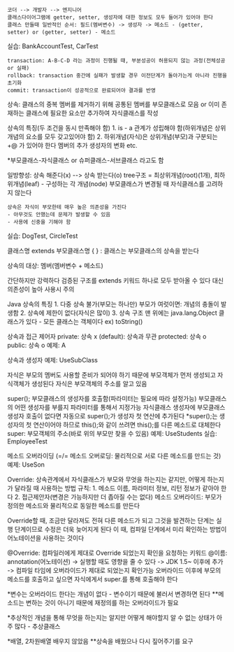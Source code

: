
	코더 --> 개발자 --> 엔지니어
	클래스다이어그램에 getter, setter, 생성자에 대한 정보도 모두 들어가 있어야 한다
	클래스 만들때 일반적인 순서: 필드(멤버변수) -> 생성자 -> 메소드 - (getter, setter) or (getter, setter) - 메소드

실습: BankAccountTest, CarTest


	transaction: A-B-C-D 라는 과정이 진행될 때, 부분성공이 허용되지 않는 과정(전체성공 or 실패)
	rollback: transaction 중간에 실패가 발생할 경우 이전단계가 돌아가는게 아니라 진행을 초기화
	commit: transaction이 성공적으로 완료되어야 결과를 반영

상속: 클래스의 중복 멤버를 제거하기 위해 공통된 멤버를 부모클래스로 모음
or 이미 존재하는 클래스에 필요한 요소만 추가하여 자식클래스를 작성

상속의 특징(두 조건을 동시 만족해야 함)
	1. is - a 관계가 성립해야 함(하위개념은 상위개념의 요소를 모두 갖고있어야 함)
	2. 하위개념(자식)은 상위개념(부모)과 구분되는 +@ 가 있어야 한다
		멤버의 추가
		생성자의 변화
		etc.

*부모클래스-자식클래스 or 슈퍼클래스-서브클래스 라고도 함

일방향성: 상속 해준다(x) --> 상속 받는다(o)
	tree구조 = 최상위개념(root)(1개), 최하위개념(leaf) - 구성하는 각 개념(node)
	부모클래스가 변경될 때 자식클래스를 고려하지 않는다

	상속은 자식이 부모한테 매우 높은 의존성을 가진다
	- 아무것도 안했는데 문제가 발생할 수 있음
	- 사용에 신중을 기해야 함

실습: DogTest, CircleTest

클래스명 extends 부모클래스명 { } : 클래스는 부모클래스의 상속을 받는다

상속의 대상: 멤버(멤버변수 + 메소드)

간단하지만 강력하다
검증된 구조를 extends 키워드 하나로 모두 받아올 수 있다
대신 의존성이 높아 사용시 주의

Java 상속의 특징
	1. 다중 상속 불가(부모는 하나만)
		부모가 여럿이면: 개념의 충돌이 발생함
	2. 상속에 제한이 없다(자식은 많이)
	3. 상속 구조 맨 위에는 java.lang.Object 클래스가 있다 - 모든 클래스는 객체이다
		ex) toString()

상속과 접근 제어자
	private: 상속 x
	(default): 상속과 무관
	protected: 상속 o
	public: 상속 o
예제: A

상속과 생성자
예제: UseSubClass

자식은 부모의 멤버도 사용할 준비가 되어야 하기 때문에 부모객체가 먼저 생성되고 자식객체가 생성된다
자식은 부모객체의 주소를 알고 있음

super(); 부모클래스의 생성자를 호출함(파라미터는 필요에 따라 설정가능)
	부모클래스의 어떤 생성자를 부를지 파라미터를 통해서 지정가능
	자식클래스 생성자에 부모클래스 생성자 호출이 없다면 자동으로 super();가 생성자 첫 연산에 추가된다
		*super();는 생성자의 첫 연산이어야 하므로 this();와 같이 쓰려면 this();를 다른 메소드로 대체한다
super: 부모객체의 주소(바로 위의 부모만 찾을 수 있음)
예제: UseStudents
실습: EmployeeTest

메소드 오버라이딩 (=/= 메소드 오버로딩: 물리적으로 서로 다른 메소드를 만드는 것)
예제: UseSon

Override: 상속관계에서 자식클래스가 부모와 무엇을 하는지는 같지만, 어떻게 하는지가 달라질 때 사용하는 방법
	규칙:
	1. 메소드 이름, 파라미터 정보, 리턴 정보가 같아야 한다
	2. 접근제안자(변경은 가능하지만 더 좁아질 수는 없다)
메소드 오버라이드: 부모가 정의한 메소드와 물리적으로 동일한 메소드를 만든다

Override할 때, 조금만 달라져도 전혀 다른 메소드가 되고 그것을 발견하는 단계는 실행 단계이므로 수정은 더욱 늦어지게 된다
이 때, 컴파일 단계에서 미리 확인하는 방법이 어노테이션을 사용하는 것이다

@Override: 컴파일러에게 제대로 Override 되었는지 확인을 요청하는 키워드
@이름: annotation(어노테이션)
	-> 실행할 때도 영향을 줄 수 있다
	-> JDK 1.5~ 이후에 추가
	-> 컴파일 타임에 오버라이드가 제대로 되었는지 확인가능
오버라이드 이후에 부모의 메소드를 호출하고 싶으면 자식에게서 super.를 통해 호출해야 한다

*변수는 오버라이드 한다는 개념이 없다 - 변수이기 때문에 불러서 변경하면 된다
**메소드는 변하는 것이 아니기 때문에 재정의를 하는 오버라이드가 필요

*추상적인 개념을 통해 무엇을 하는지는 알지만 어떻게 해야할지 알 수 없는 상태가 아주 많다 - 추상클래스

*배열, 2차원배열 배우지 않았음
**상속을 배웠으나 다시 짚어주기를 요구